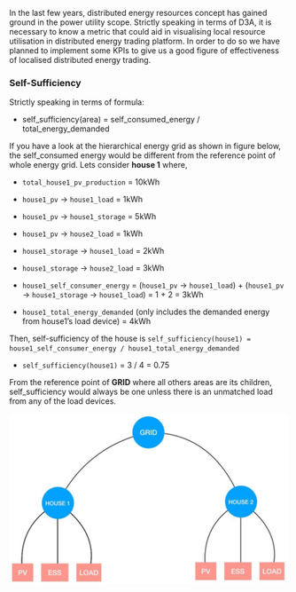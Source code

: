 In the last few years, distributed energy resources concept has gained ground in the power utility scope. Strictly speaking in terms of D3A, it is necessary to know a metric that could aid in visualising local resource utilisation in distributed energy trading platform. In order to do so we have planned to implement some KPIs to give us a good figure of effectiveness of localised distributed energy trading.

### Self-Sufficiency

Strictly speaking in terms of formula:

- self_sufficiency(area) = self_consumed_energy / total_energy_demanded

If you have a look at the hierarchical energy grid as shown in figure below, the self_consumed energy would be different from the reference point of whole energy grid. Lets consider **house 1** where,

- `total_house1_pv_production` = 10kWh

- `house1_pv` → `house1_load` = 1kWh

- `house1_pv` → `house1_storage` = 5kWh
- `house1_pv` → `house2_load` = 1kWh
- `house1_storage` → `house1_load` = 2kWh
- `house1_storage` → `house2_load` = 3kWh
- `house1_self_consumer_energy` = (`house1_pv` → `house1_load`) + (`house1_pv` → `house1_storage` → `house1_load`) = 1 + 2 = 3kWh
- `house1_total_energy_demanded` (only includes the demanded energy from house1’s load device) = 4kWh

Then, self-sufficiency of the house is `self_sufficiency(house1) = house1_self_consumer_energy / house1_total_energy_demanded`

- `self_sufficiency(house1)` = 3 / 4 = 0.75

From the reference point of **GRID** where all others areas are its children, self_sufficiency would always be one unless there is an unmatched load from any of the load devices.

![img](img/kpis-1.png)

 